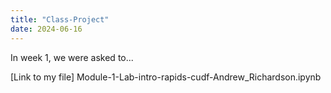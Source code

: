 ```yaml
---
title: "Class-Project"
date: 2024-06-16
---
```


In week 1, we were asked to...

[Link to my file] Module-1-Lab-intro-rapids-cudf-Andrew_Richardson.ipynb
